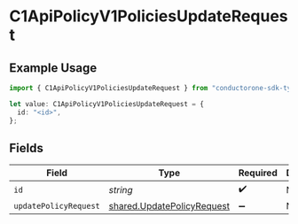 # C1ApiPolicyV1PoliciesUpdateRequest

## Example Usage

```typescript
import { C1ApiPolicyV1PoliciesUpdateRequest } from "conductorone-sdk-typescript/sdk/models/operations";

let value: C1ApiPolicyV1PoliciesUpdateRequest = {
  id: "<id>",
};
```

## Fields

| Field                                                                           | Type                                                                            | Required                                                                        | Description                                                                     |
| ------------------------------------------------------------------------------- | ------------------------------------------------------------------------------- | ------------------------------------------------------------------------------- | ------------------------------------------------------------------------------- |
| `id`                                                                            | *string*                                                                        | :heavy_check_mark:                                                              | N/A                                                                             |
| `updatePolicyRequest`                                                           | [shared.UpdatePolicyRequest](../../../sdk/models/shared/updatepolicyrequest.md) | :heavy_minus_sign:                                                              | N/A                                                                             |